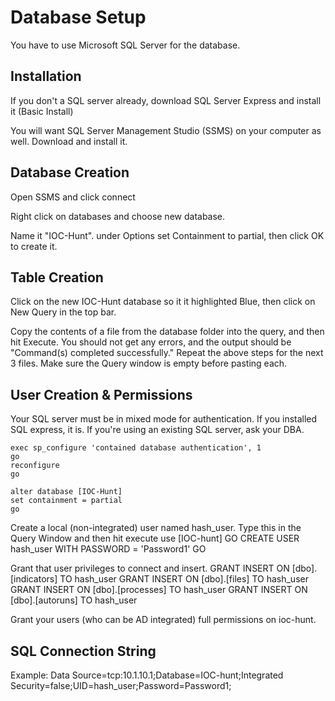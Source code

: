 # Database Setup 

You have to use Microsoft SQL Server for the database. 


## Installation
If you don't a SQL server already, download SQL Server Express and install it (Basic Install)

You will want SQL Server Management Studio (SSMS) on your computer as well. Download and install it.

## Database Creation

Open SSMS and click connect

Right click on databases and choose new database.

Name it "IOC-Hunt". under Options set Containment to partial, then click OK to create it.

## Table Creation

Click on the new IOC-Hunt database so it it highlighted Blue, then click on New Query in the top bar.

Copy the contents of a file from the database folder into the query, and then hit Execute.
You should not get any errors, and the output should be "Command(s) completed successfully."
Repeat the above steps for the next 3 files. Make sure the Query window is empty before pasting each. 

## User Creation & Permissions

Your SQL server must be in mixed mode for authentication. If you installed SQL express, it is. If you're using an existing SQL server, ask your DBA.

	exec sp_configure 'contained database authentication', 1
	go
	reconfigure
	go

	alter database [IOC-Hunt]
	set containment = partial
	go 

Create a local (non-integrated) user named hash_user. Type this in the Query Window and then hit execute
	use [IOC-hunt]
	GO
	CREATE USER hash_user WITH PASSWORD = 'Password1'
	GO

Grant that user privileges to connect and insert.
	GRANT INSERT ON [dbo].[indicators] TO hash_user
	GRANT INSERT ON [dbo].[files] TO hash_user
	GRANT INSERT ON [dbo].[processes] TO hash_user
	GRANT INSERT ON [dbo].[autoruns] TO hash_user

Grant your users (who can be AD integrated) full permissions on ioc-hunt.

## SQL Connection String

Example:
Data Source=tcp:10.1.10.1;Database=IOC-hunt;Integrated Security=false;UID=hash_user;Password=Password1;